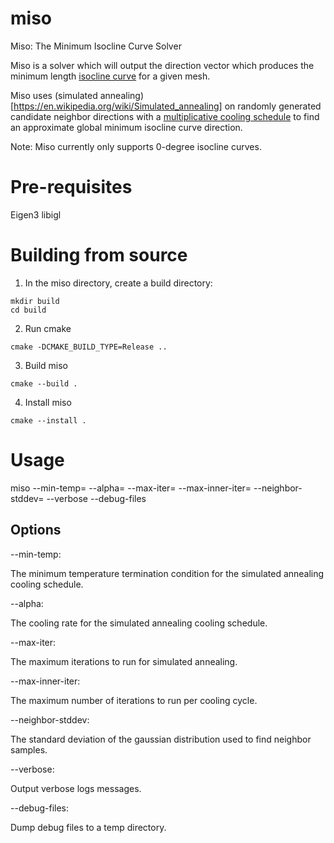 # miso
Miso: The Minimum Isocline Curve Solver

Miso is a solver which will output the direction vector which produces the minimum length [isocline curve](http://www2.me.rochester.edu/courses/ME204/nx_help/index.html#uid:points_curves_crv_isocline) for a given mesh.

Miso uses (simulated annealing)[https://en.wikipedia.org/wiki/Simulated_annealing] on randomly generated candidate neighbor directions with a [multiplicative cooling schedule](https://en.wikipedia.org/wiki/Simulated_annealing#Cooling_schedule) to find an approximate global minimum isocline curve direction.

Note: Miso currently only supports 0-degree isocline curves.

# Pre-requisites

Eigen3
libigl

# Building from source

1. In the miso directory, create a build directory:

```
mkdir build
cd build
```

2. Run cmake

```
cmake -DCMAKE_BUILD_TYPE=Release ..
```

3. Build miso

```
cmake --build .
```

4. Install miso

```
cmake --install .
```

# Usage

miso <PLY file> --min-temp=<min temperature> --alpha=<alpha> --max-iter=<max iterations> --max-inner-iter=<max inner iterations> --neighbor-stddev=<neighbor standard deviation> --verbose --debug-files

## Options

--min-temp:

The minimum temperature termination condition for the simulated annealing cooling schedule.

--alpha:

The cooling rate for the simulated annealing cooling schedule.

--max-iter:

The maximum iterations to run for simulated annealing.

--max-inner-iter:

The maximum number of iterations to run per cooling cycle.

--neighbor-stddev:

The standard deviation of the gaussian distribution used to find neighbor samples.

--verbose:

Output verbose logs messages.

--debug-files:

Dump debug files to a temp directory.
